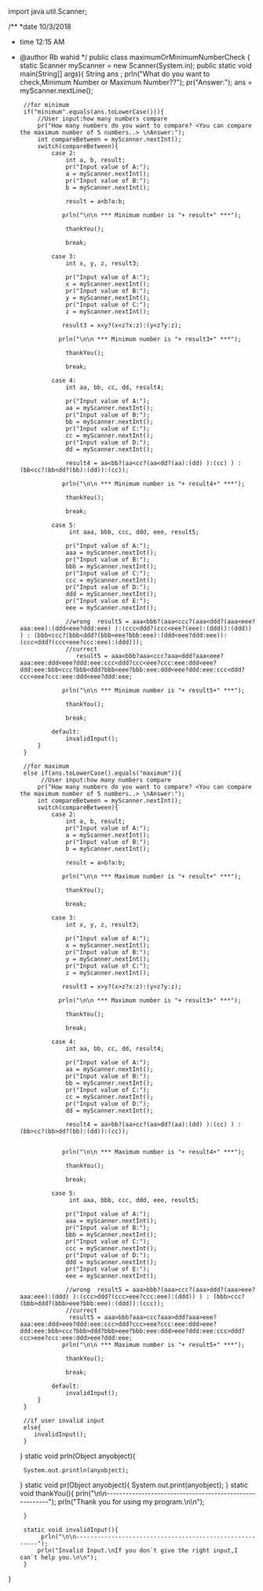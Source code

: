 
import java.util.Scanner;


/**
 *date 10/3/2018
 * time 12:15 AM
 * @author Rb wahid
 */
public class maximumOrMinimumNumberCheck {
    static Scanner myScanner = new Scanner(System.in);
    public static void main(String[] args){
        String ans ;
        prln("What do you want to check,Minimum Number or Maximum Number??");
        pr("Answer:");
        ans = myScanner.nextLine();
        
        //for minimum
        if("minimum".equals(ans.toLowerCase())){
            //User input:how many numbers compare 
            pr("How many numbers do you want to compare? <You can compare the maximum number of 5 numbers..> \nAnswer:");
            int compareBetween = myScanner.nextInt();
            switch(compareBetween){
                case 2:
                    int a, b, result;
                    pr("Input value of A:");
                    a = myScanner.nextInt();
                    pr("Input value of B:");
                    b = myScanner.nextInt();
                   
                    result = a<b?a:b;
                   
                   prln("\n\n *** Minimum number is "+ result+" ***");
                    
                    thankYou();
                    
                    break;
                    
                case 3:
                    int x, y, z, result3;
                    
                    pr("Input value of A:");
                    x = myScanner.nextInt();
                    pr("Input value of B:");
                    y = myScanner.nextInt();
                    pr("Input value of C:");
                    z = myScanner.nextInt();
                    
                   result3 = x<y?(x<z?x:z):(y<z?y:z);
                   
                  prln("\n\n *** Minimum number is "+ result3+" ***");
                    
                    thankYou();
                    
                    break;
                
                case 4:
                    int aa, bb, cc, dd, result4;
                    
                    pr("Input value of A:");
                    aa = myScanner.nextInt();
                    pr("Input value of B:");
                    bb = myScanner.nextInt();
                    pr("Input value of C:");
                    cc = myScanner.nextInt();
                    pr("Input value of D:");
                    dd = myScanner.nextInt();
                    
                    result4 = aa<bb?(aa<cc?(aa<dd?(aa):(dd) ):(cc) ) : (bb<cc?(bb<dd?(bb):(dd)):(cc));
                    
                   prln("\n\n *** Minimum number is "+ result4+" ***");
                    
                    thankYou();
                    
                    break;
                    
                case 5:
                     int aaa, bbb, ccc, ddd, eee, result5;
                    
                    pr("Input value of A:");
                    aaa = myScanner.nextInt();
                    pr("Input value of B:");
                    bbb = myScanner.nextInt();
                    pr("Input value of C:");
                    ccc = myScanner.nextInt();
                    pr("Input value of D:");
                    ddd = myScanner.nextInt();
                    pr("Input value of E:");
                    eee = myScanner.nextInt();
                    
                    //wrong  result5 = aaa<bbb?(aaa<ccc?(aaa<ddd?(aaa<eee?aaa:eee):(ddd<eee?ddd:eee) ):(ccc<ddd?(ccc<eee?(eee):(ddd)):(ddd)) ) : (bbb<ccc?(bbb<ddd?(bbb<eee?bbb:eee):(ddd<eee?ddd:eee)):(ccc<ddd?(ccc<eee?ccc:eee):(ddd)));
                    //currect
                       result5 = aaa<bbb?aaa<ccc?aaa<ddd?aaa<eee?aaa:eee:ddd<eee?ddd:eee:ccc<ddd?ccc<eee?ccc:eee:ddd<eee?ddd:eee:bbb<ccc?bbb<ddd?bbb<eee?bbb:eee:ddd<eee?ddd:eee:ccc<ddd?ccc<eee?ccc:eee:ddd<eee?ddd:eee;
                  
                   prln("\n\n *** Minimum number is "+ result5+" ***");
                    
                    thankYou();
                    
                    break;
                    
                default:
                    invalidInput();
            }
        }
        
        //for maximum
        else if(ans.toLowerCase().equals("maximum")){
             //User input:how many numbers compare 
            pr("How many numbers do you want to compare? <You can compare the maximum number of 5 numbers..> \nAnswer:");
            int compareBetween = myScanner.nextInt();
            switch(compareBetween){
                case 2:
                    int a, b, result;
                    pr("Input value of A:");
                    a = myScanner.nextInt();
                    pr("Input value of B:");
                    b = myScanner.nextInt();
                   
                    result = a>b?a:b;
                   
                   prln("\n\n *** Maximum number is "+ result+" ***");
                    
                    thankYou();
                    
                    break;
                    
                case 3:
                    int x, y, z, result3;
                    
                    pr("Input value of A:");
                    x = myScanner.nextInt();
                    pr("Input value of B:");
                    y = myScanner.nextInt();
                    pr("Input value of C:");
                    z = myScanner.nextInt();
                    
                   result3 = x>y?(x>z?x:z):(y>z?y:z);
                   
                  prln("\n\n *** Maximum number is "+ result3+" ***");
                    
                    thankYou();
                    
                    break;
                
                case 4:
                    int aa, bb, cc, dd, result4;
                    
                    pr("Input value of A:");
                    aa = myScanner.nextInt();
                    pr("Input value of B:");
                    bb = myScanner.nextInt();
                    pr("Input value of C:");
                    cc = myScanner.nextInt();
                    pr("Input value of D:");
                    dd = myScanner.nextInt();
                    
                    result4 = aa>bb?(aa>cc?(aa>dd?(aa):(dd) ):(cc) ) : (bb>cc?(bb>dd?(bb):(dd)):(cc));
                   
                    
                   prln("\n\n *** Maximum number is "+ result4+" ***");
                    
                    thankYou();
                    
                    break;
                    
                case 5:
                     int aaa, bbb, ccc, ddd, eee, result5;
                    
                    pr("Input value of A:");
                    aaa = myScanner.nextInt();
                    pr("Input value of B:");
                    bbb = myScanner.nextInt();
                    pr("Input value of C:");
                    ccc = myScanner.nextInt();
                    pr("Input value of D:");
                    ddd = myScanner.nextInt();
                    pr("Input value of E:");
                    eee = myScanner.nextInt();
                    
                    //wrong  result5 = aaa>bbb?(aaa>ccc?(aaa>ddd?(aaa>eee?aaa:eee):(ddd) ):(ccc>ddd?(ccc>eee?ccc:eee):(ddd)) ) : (bbb>ccc?(bbb>ddd?(bbb>eee?bbb:eee):(ddd)):(ccc));
                    //currect 
                     result5 = aaa>bbb?aaa>ccc?aaa>ddd?aaa>eee?aaa:eee:ddd>eee?ddd:eee:ccc>ddd?ccc>eee?ccc:eee:ddd>eee?ddd:eee:bbb>ccc?bbb>ddd?bbb>eee?bbb:eee:ddd>eee?ddd:eee:ccc>ddd?ccc>eee?ccc:eee:ddd>eee?ddd:eee;
                   prln("\n\n *** Maximum number is "+ result5+" ***");
                    
                    thankYou();
                    
                    break;
                    
                default:
                    invalidInput();
            }
        }
        
        //if user invalid input
        else{
           invalidInput();
        }
        
    }
       static void prln(Object anyobject){
    
        System.out.println(anyobject);
    }
        static void pr(Object anyobject){
            System.out.print(anyobject);
        }
        static void thankYou(){
             prln("\n\n--------------------------------------------------------");
            prln("Thank you for using my program.\n\n");
           
        }
        
        static void invalidInput(){
             prln("\n\n--------------------------------------------------------");
            prln("Invalid Input.\nIf you don`t give the right input,I can`t help you.\n\n");
        }
   
}
